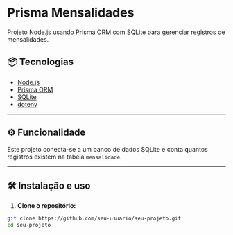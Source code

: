 # Prisma Mensalidades

Projeto Node.js usando Prisma ORM com SQLite para gerenciar registros de mensalidades.

## 📦 Tecnologias

- [Node.js](https://nodejs.org/)
- [Prisma ORM](https://www.prisma.io/)
- [SQLite](https://www.sqlite.org/)
- [dotenv](https://www.npmjs.com/package/dotenv)

---

## ⚙️ Funcionalidade

Este projeto conecta-se a um banco de dados SQLite e conta quantos registros existem na tabela `mensalidade`.

---

## 🛠️ Instalação e uso

1. **Clone o repositório:**

```bash
git clone https://github.com/seu-usuario/seu-projeto.git
cd seu-projeto
